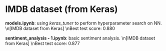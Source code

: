 # IMDB dataset (from Keras)

**models.ipynb**: using *keras_tuner* to perform hyperparameter search on NN.
\n[IMDB dataset from Keras]
\nBest test score: 0.880

**sentiment_analysis - 1.ipynb**: basic sentiment analysis.
\n[IMDB dataset from Keras]
\nBest test score: 0.877


